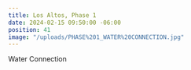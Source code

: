```yaml
---
title: Los Altos, Phase 1
date: 2024-02-15 09:50:00 -06:00
position: 41
image: "/uploads/PHASE%201_WATER%20CONNECTION.jpg"
---
```


Water Connection